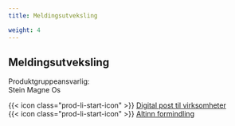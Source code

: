 ```yaml
---
title: Meldingsutveksling

weight: 4
---
```


## Meldingsutveksling

Produktgruppeansvarlig:  
Stein Magne Os

{{< icon class="prod-li-start-icon" >}} [Digital post til virksomheter](https://www.altinndigital.no/produkter/digital-post/)  
{{< icon class="prod-li-start-icon" >}} [Altinn formindling](https://altinn.github.io/docs/tul/tjenestetyper/formidling/)
